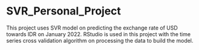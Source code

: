# SVR_Personal_Project
This project uses SVR model on predicting the exchange rate of USD towards IDR on January 2022. RStudio is used in this project with the time series cross validation algorithm on processing the data to build the model.
